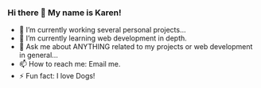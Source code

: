 ### Hi there 👋 My name is Karen!

- 🔭 I’m currently working several personal projects...
- 🌱 I’m currently learning web development in depth.
- 💬 Ask me about ANYTHING related to my projects or web development in general...
- 📫 How to reach me: Email me.
- ⚡ Fun fact: I love Dogs!

<!--
**KarenHarley/KarenHarley** is a ✨ _special_ ✨ repository because its `README.md` (this file) appears on your GitHub profile.

Here are some ideas to get you started:

- 🔭 I’m currently working on ...
- 🌱 I’m currently learning ...
- 👯 I’m looking to collaborate on ...
- 🤔 I’m looking for help with ...
- 💬 Ask me about ...
- 📫 How to reach me: ...
- 😄 Pronouns: ...
- ⚡ Fun fact: ...
-->
